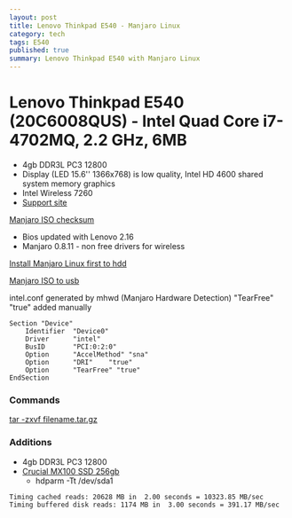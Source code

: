 ```yaml
---
layout: post
title: Lenovo Thinkpad E540 - Manjaro Linux
category: tech
tags: E540
published: true
summary: Lenovo Thinkpad E540 with Manjaro Linux
---
```


# Lenovo Thinkpad E540 (20C6008QUS) - Intel Quad Core i7-4702MQ, 2.2 GHz, 6MB

- 4gb DDR3L PC3 12800
- Display (LED 15.6'' 1366x768) is low quality, Intel HD 4600 shared system memory graphics
- Intel Wireless 7260
- [Support site](http://support.lenovo.com/us/en/products/laptops-and-netbooks/thinkpad-edge-laptops/thinkpad-edge-e540/20c6/008qus)

[Manjaro ISO checksum](https://wiki.manjaro.org/index.php?title=How-to_check_an_.ISO_MD5_checksum)

- Bios updated with Lenovo 2.16
- Manjaro 0.8.11 - non free drivers for wireless

[Install Manjaro Linux first to hdd](https://wiki.manjaro.org/index.php?title=Download_Manjaro)

[Manjaro ISO to usb](https://wiki.manjaro.org/index.php?title=Burn_an_ISO_File)

intel.conf generated by mhwd (Manjaro Hardware Detection)
"TearFree" "true" added manually

~~~
Section "Device"
	Identifier  "Device0"
	Driver      "intel"
	BusID       "PCI:0:2:0"
	Option      "AccelMethod" "sna"
	Option      "DRI"    "true"
	Option      "TearFree" "true"
EndSection
~~~

### Commands
[tar -zxvf filename.tar.gz](http://explainshell.com/explain?cmd=tar+-zxvf+filename.tar.gz)

### Additions

- 4gb DDR3L PC3 12800
- [Crucial MX100 SSD 256gb](http://www.crucial.com/usa/en/ssd/ct256mx100ssd1)
  - hdparm -Tt /dev/sda1

~~~ 
Timing cached reads: 20628 MB in  2.00 seconds = 10323.85 MB/sec
Timing buffered disk reads: 1174 MB in  3.00 seconds = 391.17 MB/sec
~~~




